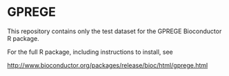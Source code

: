 GPREGE
======

This repository contains only the test dataset for the GPREGE Bioconductor R package.

For the full R package, including instructions to install, see

http://www.bioconductor.org/packages/release/bioc/html/gprege.html
